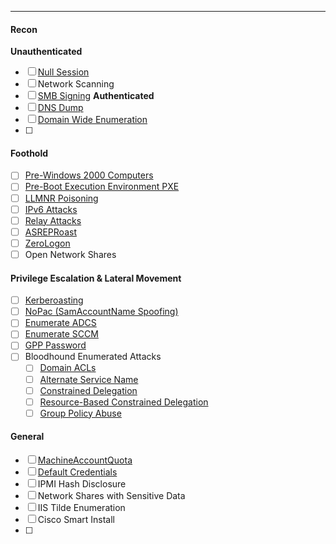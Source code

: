 ___

#### Recon

**Unauthenticated**

- [ ] [Null Session](1.%20Reconnaissance%20&%20Enumeration/Null%20Session.md)
- [ ] Network Scanning
- [ ] [SMB Signing](1.%20Reconnaissance%20&%20Enumeration/SMB%20Signing.md)
**Authenticated**
- [ ] [DNS Dump](1.%20Reconnaissance%20&%20Enumeration/DNS%20Dump.md)
- [ ] [Domain Wide Enumeration](1.%20Reconnaissance%20&%20Enumeration/Domain%20Wide%20Enumeration.md)
- [ ] 
#### Foothold
- [ ] [Pre-Windows 2000 Computers](2.%20Initial%20Compromise/Pre-Windows%202000%20Computers.md)
- [ ] [Pre-Boot Execution Environment PXE](2.%20Initial%20Compromise/Pre-Boot%20Execution%20Environment%20PXE.md)
- [ ] [LLMNR Poisoning](2.%20Initial%20Compromise/LLMNR%20Poisoning.md)
- [ ] [IPv6 Attacks](2.%20Initial%20Compromise/IPv6%20Attacks.md)
- [ ] [Relay Attacks](2.%20Initial%20Compromise/Relay%20Attacks.md)
- [ ] [ASREPRoast](2.%20Initial%20Compromise/ASREPRoast.md)
- [ ] [ZeroLogon](2.%20Initial%20Compromise/ZeroLogon.md)
- [ ] Open Network Shares

#### Privilege Escalation & Lateral Movement
- [ ] [Kerberoasting](3.%20Credential%20Theft/Kerberoasting.md)
- [ ] [NoPac (SamAccountName Spoofing)](5.%20Privilege%20Escalation/Domain/NoPac%20(SamAccountName%20Spoofing).md)
- [ ] [Enumerate ADCS](5.%20Privilege%20Escalation/Domain/ADCS/Enumerate%20ADCS.md)
- [ ] [Enumerate SCCM](5.%20Privilege%20Escalation/Domain/SCCM/Enumerate%20SCCM.md)
- [ ] [GPP Password](3.%20Credential%20Theft/GPP%20Password.md)
- [ ] Bloodhound Enumerated Attacks
	- [ ] [Domain ACLs](4.%20Lateral%20Movement/Domain%20ACLs.md)
	- [ ] [Alternate Service Name](4.%20Lateral%20Movement/Alternate%20Service%20Name.md)
	- [ ] [Constrained Delegation](4.%20Lateral%20Movement/Constrained%20Delegation.md)
	- [ ] [Resource-Based Constrained Delegation](4.%20Lateral%20Movement/Resource-Based%20Constrained%20Delegation.md)
	- [ ] [Group Policy Abuse](4.%20Lateral%20Movement/Group%20Policy%20Abuse.md)
#### General
- [ ] [MachineAccountQuota](Miscellaneous/MachineAccountQuota.md)
- [ ] [Default Credentials](../Methodologies/😏%20Cheatsheets/Default%20Credentials.md)
- [ ] IPMI Hash Disclosure
- [ ] Network Shares with Sensitive Data
- [ ] IIS Tilde Enumeration
- [ ] Cisco Smart Install
- [ ] 